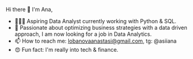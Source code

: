 Hi there 👋
I'm Ana,
- 👩🏽‍💻 Aspiring Data Analyst currently working with Python & SQL.
- 🔭 Passionate about optimizing business strategies with a data driven approach, I am now looking for a job in Data Analytics.
- 📫 How to reach me: lobanovaanastasi@gmail.com, tg: @asiiana
- 😍 Fun fact: I'm really into tech & finance.
